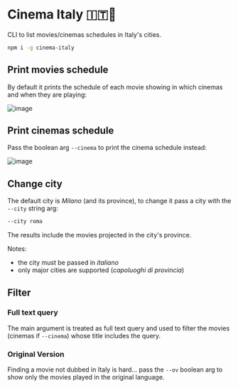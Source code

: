 # Cinema Italy 🇮🇹🎥
CLI to list movies/cinemas schedules in Italy's cities.

```sh
npm i -g cinema-italy
```

## Print movies schedule
By default it prints the schedule of each movie showing in which cinemas and when they are playing:

![image](https://user-images.githubusercontent.com/4029499/38526583-353a9d34-3c57-11e8-92b6-5da0190b36b0.png)

## Print cinemas schedule
Pass the boolean arg `--cinema` to print the cinema schedule instead:

![image](https://user-images.githubusercontent.com/4029499/38526609-5802f50a-3c57-11e8-9da8-5905b896206e.png)

## Change city
The default city is *Milano* (and its province), to change it pass a city with the `--city` string arg:

```sh
--city roma
```

The results include the movies projected in the city's province.

Notes:
- the city must be passed in *italiano*
- only major cities are supported (*capoluoghi di provincia*)

## Filter
### Full text query
The main argument is treated as full text query and used to filter the movies (cinemas if `--cinema`) whose title includes the query.

### Original Version
Finding a movie not dubbed in Italy is hard... pass the `--ov` boolean arg to show only the movies played in the original language.

